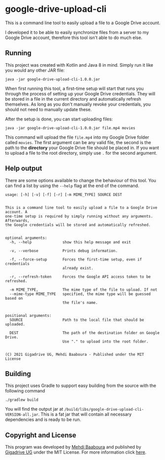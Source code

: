 # google-drive-upload-cli

This is a command line tool to easily upload a file to a Google Drive account.

I developed it to be able to easily synchronize files from a server to my Google Drive account, therefore this tool isn't able to do much else.

## Running

This project was created with Kotlin and Java 8 in mind. Simply run it like you would any other JAR file:
```
java -jar google-drive-upload-cli-1.0.0.jar
```

When first running this tool, a first-time setup will start that runs you through the process of setting up your Google Drive credentials. They will be stored in a file in the current directory and automatically refresh themselves. As long as you don't manually revoke your credentials, you should not need to manually update these.

After the setup is done, you can start uploading files:

```
java -jar google-drive-upload-cli-1.0.0.jar file.mp4 movies
```

This command will upload the file `file.mp4` into my Google Drive folder called `movies`. The first argument can be any valid file, the second is the path to the **directory** your Google Drive file should be placed in. If you want to upload a file to the root directory, simply use `.` for the second argument.

## Help output

There are some options available to change the behaviour of this tool. You can find a list by using the `--help` flag at the end of the command.

```
usage: [-h] [-v] [-f] [-r] [-m MIME_TYPE] SOURCE DEST


This is a command line tool to easily upload a file to a Google Drive account. A
one-time setup is required by simply running without any arguments. Afterwards,
the Google credentials will be stored and automatically refreshed.


optional arguments:
  -h, --help              show this help message and exit

  -v, --verbose           Prints debug information.

  -f, --force-setup       Forces the first-time setup, even if credentials
                          already exist.

  -r, --refresh-token     Forces the Google API access token to be refreshed.

  -m MIME_TYPE,           The mime type of the file to upload. If not
  --mime-type MIME_TYPE   specified, the mime type will be guessed based on
                          the file's name.


positional arguments:
  SOURCE                  Path to the local file that should be uploaded.

  DEST                    The path of the destination folder on Google Drive.
                          Use "." to upload into the root folder.


(C) 2021 Gigadrive UG, Mehdi Baaboura - Published under the MIT License
```

## Building

This project uses Gradle to support easy building from the source with the following command

```
./gradlew build
```

You will find the output jar at `/build/libs/google-drive-upload-cli-VERSION-all.jar`. This is a fat jar that will contain all necessary dependencies and is ready to be run.

## Copyright and License

This program was developed by [Mehdi Baaboura](https://github.com/Zeryther) and published by [Gigadrive UG](https://gigadrivegroup.com) under the MIT License. For more information click [here](https://github.com/Gigadrive/google-drive-upload-cli/blob/master/LICENSE).